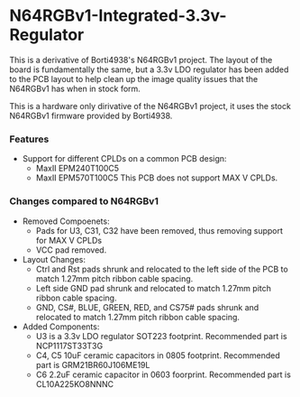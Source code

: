 # N64RGBv1-Integrated-3.3v-Regulator

This is a derivative of Borti4938's N64RGBv1 project. The layout of the board is fundamentally the same, but a 3.3v LDO regulator has been added to the PCB layout to help clean up the image quality issues that the N64RGBv1 has when in stock form. 

This is a hardware only dirivative of the N64RGBv1 project, it uses the stock N64RGBv1 firmware provided by Borti4938.  

### Features
- Support for different CPLDs on a common PCB design:
  * MaxII EPM240T100C5
  * MaxII EPM570T100C5
  This PCB does not support MAX V CPLDs.
  
### Changes compared to N64RGBv1
- Removed Compoenets:
  * Pads for U3, C31, C32 have been removed, thus removing support for MAX V CPLDs
  * VCC pad removed.
- Layout Changes:
  * Ctrl and Rst pads shrunk and relocated to the left side of the PCB to match 1.27mm pitch ribbon cable spacing. 
  * Left side GND pad shrunk and relocated to match 1.27mm pitch ribbon cable spacing.
  * GND, CS#, BLUE, GREEN, RED, and CS75# pads shrunk and relocated to match 1.27mm pitch ribbon cable spacing.
- Added Components:
  * U3 is a 3.3v LDO regulator SOT223 footprint. Recommended part is NCP1117ST33T3G
  * C4, C5 10uF ceramic capacitors in 0805 footprint. Recommended part is GRM21BR60J106ME19L
  * C6 2.2uF ceramic capacitor in 0603 foorprint. Recommended part is CL10A225KO8NNNC
